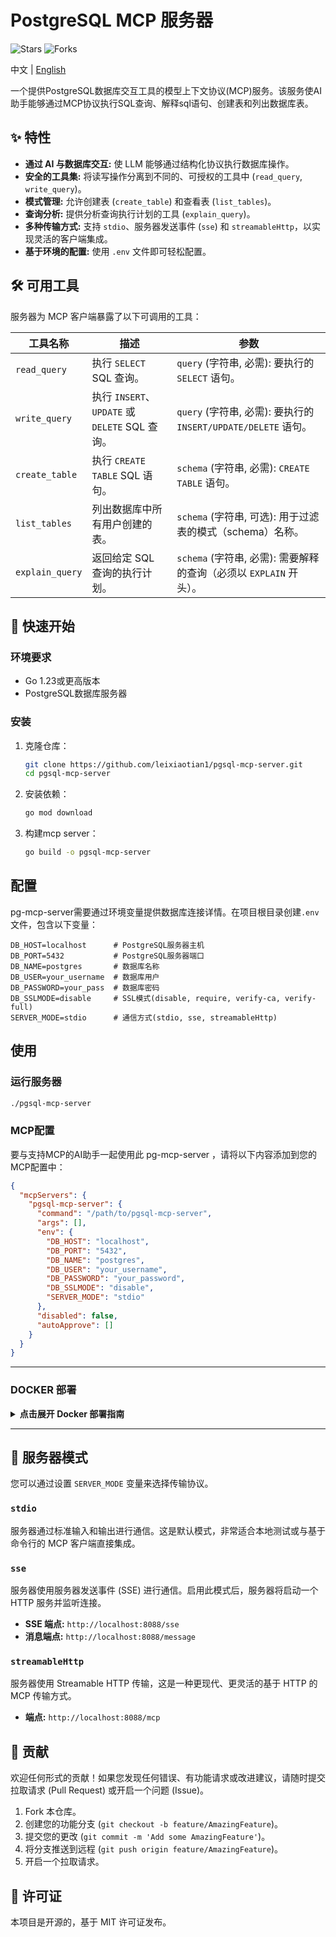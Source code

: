 # PostgreSQL MCP 服务器
![Stars](https://img.shields.io/github/stars/leixiaotian1/pgsql-mcp-server)
![Forks](https://img.shields.io/github/forks/leixiaotian1/pgsql-mcp-server)

中文 | [English](README.md)


一个提供PostgreSQL数据库交互工具的模型上下文协议(MCP)服务。该服务使AI助手能够通过MCP协议执行SQL查询、解释sql语句、创建表和列出数据库表。

## ✨ 特性

*   **通过 AI 与数据库交互:** 使 LLM 能够通过结构化协议执行数据库操作。
*   **安全的工具集:** 将读写操作分离到不同的、可授权的工具中 (`read_query`, `write_query`)。
*   **模式管理:** 允许创建表 (`create_table`) 和查看表 (`list_tables`)。
*   **查询分析:** 提供分析查询执行计划的工具 (`explain_query`)。
*   **多种传输方式:** 支持 `stdio`、服务器发送事件 (`sse`) 和 `streamableHttp`，以实现灵活的客户端集成。
*   **基于环境的配置:** 使用 `.env` 文件即可轻松配置。

## 🛠️ 可用工具

服务器为 MCP 客户端暴露了以下可调用的工具：

| 工具名称        | 描述                                                       | 参数                                                                 |
| --------------- | ---------------------------------------------------------- | -------------------------------------------------------------------- |
| `read_query`    | 执行 `SELECT` SQL 查询。                                   | `query` (字符串, 必需): 要执行的 `SELECT` 语句。                     |
| `write_query`   | 执行 `INSERT`、`UPDATE` 或 `DELETE` SQL 查询。             | `query` (字符串, 必需): 要执行的 `INSERT/UPDATE/DELETE` 语句。       |
| `create_table`  | 执行 `CREATE TABLE` SQL 语句。                             | `schema` (字符串, 必需): `CREATE TABLE` 语句。                       |
| `list_tables`   | 列出数据库中所有用户创建的表。                             | `schema` (字符串, 可选): 用于过滤表的模式（schema）名称。            |
| `explain_query` | 返回给定 SQL 查询的执行计划。                              | `schema` (字符串, 必需): 需要解释的查询（必须以 `EXPLAIN` 开头）。 |

## 🚀 快速开始

### 环境要求

- Go 1.23或更高版本
- PostgreSQL数据库服务器

### 安装

1. 克隆仓库：
   ```bash
   git clone https://github.com/leixiaotian1/pgsql-mcp-server.git
   cd pgsql-mcp-server
   ```

2. 安装依赖：
   ```bash
   go mod download
   ```

3. 构建mcp server：
   ```bash
   go build -o pgsql-mcp-server
   ```

## 配置

pg-mcp-server需要通过环境变量提供数据库连接详情。在项目根目录创建`.env`文件，包含以下变量：

```
DB_HOST=localhost      # PostgreSQL服务器主机
DB_PORT=5432           # PostgreSQL服务器端口
DB_NAME=postgres       # 数据库名称
DB_USER=your_username  # 数据库用户
DB_PASSWORD=your_pass  # 数据库密码
DB_SSLMODE=disable     # SSL模式(disable, require, verify-ca, verify-full)
SERVER_MODE=stdio      # 通信方式(stdio, sse, streamableHttp)
```

## 使用

### 运行服务器

```bash
./pgsql-mcp-server
```

### MCP配置

要与支持MCP的AI助手一起使用此 pg-mcp-server ，请将以下内容添加到您的MCP配置中：

```json
{
  "mcpServers": {
    "pgsql-mcp-server": {
      "command": "/path/to/pgsql-mcp-server",
      "args": [],
      "env": {
        "DB_HOST": "localhost",
        "DB_PORT": "5432",
        "DB_NAME": "postgres",
        "DB_USER": "your_username",
        "DB_PASSWORD": "your_password",
        "DB_SSLMODE": "disable",
        "SERVER_MODE": "stdio"
      },
      "disabled": false,
      "autoApprove": []
    }
  }
}
```
---
### DOCKER 部署
<details>
<summary><strong>点击展开 Docker 部署指南</strong></summary>


#### 先决条件

- 已安装 Docker

#### 部署步骤

1.  **克隆项目**
    ```bash
    git clone https://github.com/leixiaotian1/pgsql-mcp-server.git
    cd pgsql-mcp-server
    ```

2.  **配置 `.env` 文件**
    
    在项目根目录创建一个 `.env` 文件。此文件用于存放数据库连接信息。**请确保 `DB_HOST` 的值与后续启动的数据库容器名称一致。**
    
    ```properties
    DB_HOST=postgres
    DB_PORT=5432
    DB_NAME=postgres
    DB_USER=user
    DB_PASSWORD=password
    DB_SSLMODE=disable
    SERVER_MODE=sse
    ```

3.  **创建 Docker 网络**

    为了让应用容器和数据库容器能够相互通信，我们需要创建一个共享的 Docker 网络。此命令只需执行一次。
    ```bash
    docker network create sql-mcp-network
    ```

4.  **启动 PostgreSQL 数据库容器**

    使用以下命令启动一个 PostgreSQL 容器，并将其连接到我们刚创建的网络。
    
    > **注意:**
    > - `--name postgres`：容器的名称，必须与 `.env` 文件中的 `DB_HOST` 完全匹配。
    > - `--network sql-mcp-network`：连接到共享网络。
    > - `-p 5432:5432`：将主机的 `5432` 端口映射到容器的 `5432` 端口。这意味着您可以从您的电脑（例如使用 DBeaver）通过 `localhost:5432` 连接数据库，而应用容器将通过内部网络直接访问 `5432` 端口。

    ```bash
    docker run -d \
      --name postgres \
      --network sql-mcp-network \
      -e POSTGRES_USER=user \
      -e POSTGRES_PASSWORD=password \
      -e POSTGRES_DB=postgres \
      -p 5432:5432 \
      postgres
    ```

5.  **构建并运行应用**

    现在，您可以使用 `Makefile` 中的命令来管理应用。

    - **构建镜像并运行容器:**
      ```bash
      make build
      make run
      ```
      此命令会自动停止旧容器、构建新镜像并启动新容器。

    - **查看应用日志:**
      ```bash
      make logs
      ```
      如果看到 `Successfully connected to database`，说明一切正常。

    - **停止应用:**
      ```bash
      make stop
      ```

</details>

---

## 🔌 服务器模式

您可以通过设置 `SERVER_MODE` 变量来选择传输协议。

### `stdio`

服务器通过标准输入和输出进行通信。这是默认模式，非常适合本地测试或与基于命令行的 MCP 客户端直接集成。

### `sse`

服务器使用服务器发送事件 (SSE) 进行通信。启用此模式后，服务器将启动一个 HTTP 服务并监听连接。

*   **SSE 端点:** `http://localhost:8088/sse`
*   **消息端点:** `http://localhost:8088/message`

### `streamableHttp`

服务器使用 Streamable HTTP 传输，这是一种更现代、更灵活的基于 HTTP 的 MCP 传输方式。

*   **端点:** `http://localhost:8088/mcp`

## 🤝 贡献

欢迎任何形式的贡献！如果您发现任何错误、有功能请求或改进建议，请随时提交拉取请求 (Pull Request) 或开启一个问题 (Issue)。

1.  Fork 本仓库。
2.  创建您的功能分支 (`git checkout -b feature/AmazingFeature`)。
3.  提交您的更改 (`git commit -m 'Add some AmazingFeature'`)。
4.  将分支推送到远程 (`git push origin feature/AmazingFeature`)。
5.  开启一个拉取请求。

## 📄 许可证

本项目是开源的，基于 MIT 许可证发布。


